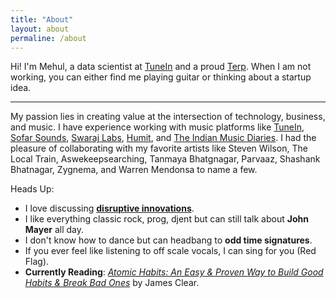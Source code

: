 ```yaml
---
title: "About"
layout: about
permaline: /about
---
```


Hi! I'm Mehul, a data scientist at [TuneIn](https://tunein.com) and a proud [Terp](https://umd.edu).
When I am not working, you can either find me playing guitar or thinking about a startup idea.

***

My passion lies in creating value at the intersection of technology, business, and music. I have experience working with music platforms like [TuneIn](https://tunein.com), [Sofar Sounds](https://www.sofarsounds.com), [Swaraj Labs](https://www.swaraj.art), [Humit](https://www.humit.app), and [The Indian Music Diaries](https://theindianmusicdiaries.com). I had the pleasure of collaborating with my favorite artists like Steven Wilson, The Local Train, Aswekeepsearching, Tanmaya Bhatgnagar, Parvaaz, Shashank Bhatnagar, Zygnema, and Warren Mendonsa to name a few. 

Heads Up:
- I love discussing [__disruptive innovations__](https://hbr.org/2015/12/what-is-disruptive-innovation).
- I like everything classic rock, prog, djent but can still talk about __John Mayer__ all day.
- I don't know how to dance but can headbang to __odd time signatures__.
- If you ever feel like listening to off scale vocals, I can sing for you (Red Flag).
- __Currently Reading__: _[Atomic Habits: An Easy & Proven Way to Build Good Habits & Break Bad Ones](https://jamesclear.com/atomic-habits)_ by James Clear.


